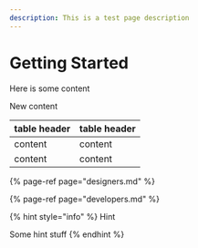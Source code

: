 ```yaml
---
description: This is a test page description
---
```


# Getting Started

Here is some content

New content

| table header | table header |
| :--- | :--- |
| content | content |
| content | content |

{% page-ref page="designers.md" %}

{% page-ref page="developers.md" %}

{% hint style="info" %}
Hint

Some hint stuff
{% endhint %}

